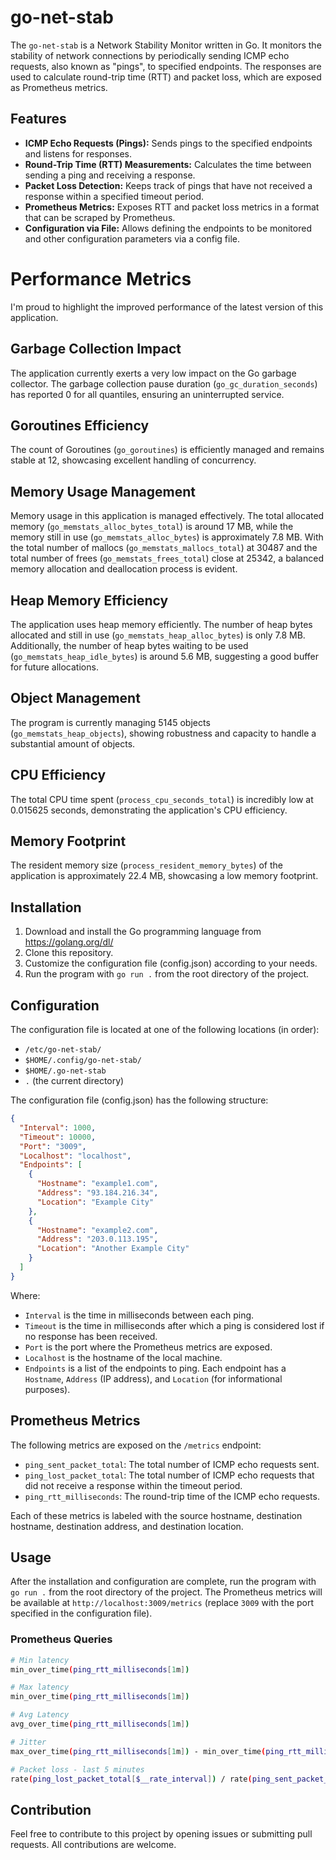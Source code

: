# go-net-stab

The `go-net-stab` is a Network Stability Monitor written in Go. It monitors the stability of network connections by periodically sending ICMP echo requests, also known as "pings", to specified endpoints. The responses are used to calculate round-trip time (RTT) and packet loss, which are exposed as Prometheus metrics. 

## Features

- **ICMP Echo Requests (Pings):** Sends pings to the specified endpoints and listens for responses.
- **Round-Trip Time (RTT) Measurements:** Calculates the time between sending a ping and receiving a response.
- **Packet Loss Detection:** Keeps track of pings that have not received a response within a specified timeout period.
- **Prometheus Metrics:** Exposes RTT and packet loss metrics in a format that can be scraped by Prometheus.
- **Configuration via File:** Allows defining the endpoints to be monitored and other configuration parameters via a config file.

# Performance Metrics

I'm proud to highlight the improved performance of the latest version of this application. 

## Garbage Collection Impact

The application currently exerts a very low impact on the Go garbage collector. The garbage collection pause duration (`go_gc_duration_seconds`) has reported 0 for all quantiles, ensuring an uninterrupted service. 

## Goroutines Efficiency

The count of Goroutines (`go_goroutines`) is efficiently managed and remains stable at 12, showcasing excellent handling of concurrency.

## Memory Usage Management

Memory usage in this application is managed effectively. The total allocated memory (`go_memstats_alloc_bytes_total`) is around 17 MB, while the memory still in use (`go_memstats_alloc_bytes`) is approximately 7.8 MB. With the total number of mallocs (`go_memstats_mallocs_total`) at 30487 and the total number of frees (`go_memstats_frees_total`) close at 25342, a balanced memory allocation and deallocation process is evident.

## Heap Memory Efficiency

The application uses heap memory efficiently. The number of heap bytes allocated and still in use (`go_memstats_heap_alloc_bytes`) is only 7.8 MB. Additionally, the number of heap bytes waiting to be used (`go_memstats_heap_idle_bytes`) is around 5.6 MB, suggesting a good buffer for future allocations.

## Object Management

The program is currently managing 5145 objects (`go_memstats_heap_objects`), showing robustness and capacity to handle a substantial amount of objects.

## CPU Efficiency

The total CPU time spent (`process_cpu_seconds_total`) is incredibly low at 0.015625 seconds, demonstrating the application's CPU efficiency.

## Memory Footprint

The resident memory size (`process_resident_memory_bytes`) of the application is approximately 22.4 MB, showcasing a low memory footprint.

## Installation

1. Download and install the Go programming language from https://golang.org/dl/
2. Clone this repository.
3. Customize the configuration file (config.json) according to your needs.
4. Run the program with `go run .` from the root directory of the project.

## Configuration

The configuration file is located at one of the following locations (in order):
- `/etc/go-net-stab/`
- `$HOME/.config/go-net-stab/`
- `$HOME/.go-net-stab`
- `.` (the current directory)

The configuration file (config.json) has the following structure:

```json
{
  "Interval": 1000,
  "Timeout": 10000,
  "Port": "3009",
  "Localhost": "localhost",
  "Endpoints": [
    {
      "Hostname": "example1.com",
      "Address": "93.184.216.34",
      "Location": "Example City"
    },
    {
      "Hostname": "example2.com",
      "Address": "203.0.113.195",
      "Location": "Another Example City"
    }
  ]
}
```

Where:
- `Interval` is the time in milliseconds between each ping.
- `Timeout` is the time in milliseconds after which a ping is considered lost if no response has been received.
- `Port` is the port where the Prometheus metrics are exposed.
- `Localhost` is the hostname of the local machine.
- `Endpoints` is a list of the endpoints to ping. Each endpoint has a `Hostname`, `Address` (IP address), and `Location` (for informational purposes).

## Prometheus Metrics

The following metrics are exposed on the `/metrics` endpoint:
- `ping_sent_packet_total`: The total number of ICMP echo requests sent.
- `ping_lost_packet_total`: The total number of ICMP echo requests that did not receive a response within the timeout period.
- `ping_rtt_milliseconds`: The round-trip time of the ICMP echo requests.

Each of these metrics is labeled with the source hostname, destination hostname, destination address, and destination location.

## Usage

After the installation and configuration are complete, run the program with `go run .` from the root directory of the project. The Prometheus metrics will be available at `http://localhost:3009/metrics` (replace `3009` with the port specified in the configuration file).

### Prometheus Queries

```bash
# Min latency
min_over_time(ping_rtt_milliseconds[1m])

# Max latency
min_over_time(ping_rtt_milliseconds[1m])

# Avg Latency
avg_over_time(ping_rtt_milliseconds[1m])

# Jitter
max_over_time(ping_rtt_milliseconds[1m]) - min_over_time(ping_rtt_milliseconds[1m])

# Packet loss - last 5 minutes
rate(ping_lost_packet_total[$__rate_interval]) / rate(ping_sent_packet_total[$__rate_interval])
```

## Contribution

Feel free to contribute to this project by opening issues or submitting pull requests. All contributions are welcome.
